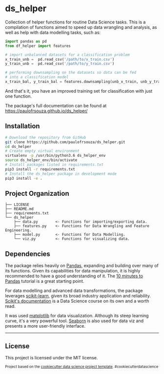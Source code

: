 ds_helper
==============================

Collection of helper functions for routine Data Science tasks. This is a compilation of functions aimed to speed up data wrangling and analysis, as well as help with data modelling tasks, such as:

```python
import pandas as pd
from df_helper import features

# import unbalanced datasets for a classification problem
x_train_unb =  pd.read_csv('/path/to/x_train.csv')
y_train_unb =  pd.read_csv('/path/to/y_train.csv')

# performing downsampling on the datasets so data can be fed
# into a classification model
x_train_bal, y_train_bal = features.downsampling(unb_x_train, unb_y_train)
```

And that's it, you have an improved training set for classification with just one function.

The package's full documentation can be found at https://paulofrsouza.github.io/ds_helper/


Installation
------------

```sh
# Download the repository from GitHub
git clone https://github.com/paulofrsouza/ds_helper.git
cd ds_helper
# Create empty virtual environment
virtualenv -p /usr/bin/python3.6 ds_helper_env
source ds_helper_env/bin/activate
# Install packages listed in requirements.txt
pip3 install -r requirements.txt
# Install the ds_helper package in development mode
pip3 install -e .
```


Project Organization
------------

    ├── LICENSE
    ├── README.md
    ├── requirements.txt
    └── ds_helper
        ├── data.py        <- Functions for importing/exporting data.
        ├── features.py    <- Functions for Data Wrangling and Feature Engineering.
        ├── model.py       <- Functions for Data Modelling.
        └── viz.py         <- Functions for visualizing data.


Dependencies
------------

The package relies heavily on [Pandas](https://pandas.pydata.org/pandas-docs/stable/index.html), expanding and building over many of its functions. Given its capabilities for data manipulation, it is highly recommended to have a good understanding of it. The [10 minutes to Pandas](https://pandas.pydata.org/pandas-docs/stable/user_guide/10min.html) tutorial is a great starting point.

For data modelling and advanced data transformations, the package leverages [scikit-learn](https://scikit-learn.org/stable/index.html), given its broad industry application and reliability. [Scikit's documentation](https://scikit-learn.org/stable/getting_started.html) is a Data Science course on its own and a worth read.

It was used [matplotlib](https://matplotlib.org/users/index.html) for data visualization. Although its steep learning curve, it's a very powerful tool. [Seaborn](https://seaborn.pydata.org/tutorial.html) is also used for data viz and presents a more user-friendly interface.

--------

License
-------
This project is licensed under the MIT license.

<p><small>Project based on the <a target="_blank" href="https://drivendata.github.io/cookiecutter-data-science/">cookiecutter data science project template</a>. #cookiecutterdatascience</small></p>
